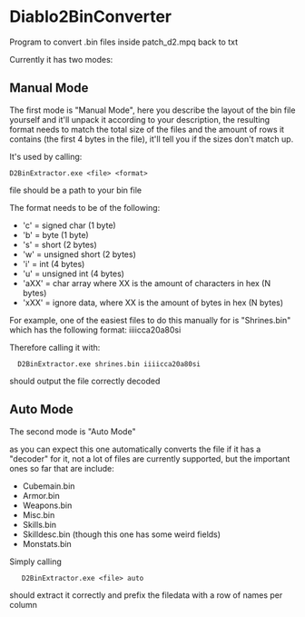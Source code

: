 # Diablo2BinConverter
Program to convert .bin files inside patch_d2.mpq back to txt

Currently it has two modes:

## Manual Mode
The first mode is "Manual Mode", here you describe the layout of the bin file yourself and it'll unpack it according to your description, the resulting format needs to match the total size of the files and the amount of rows it contains (the first 4 bytes in the file), it'll tell you if the sizes don't match up.

It's used by calling:

```
D2BinExtractor.exe <file> <format>
```
file should be a path to your bin file

The format needs to be of the following:

- 'c' = signed char  (1 byte)
- 'b' = byte  (1 byte)
- 's' = short  (2 bytes)
- 'w' = unsigned short  (2 bytes)
- 'i' = int  (4 bytes)
- 'u' = unsigned int  (4 bytes)
- 'aXX' = char array where XX is the amount of characters in hex (N bytes)
- 'xXX' = ignore data, where XX is the amount of bytes in hex (N bytes)

For example, one of the easiest files to do this manually for is "Shrines.bin" which has the following format: iiiicca20a80si

Therefore calling it with:
```
  D2BinExtractor.exe shrines.bin iiiicca20a80si
```
should output the file correctly decoded


## Auto Mode
The second mode is "Auto Mode"

as you can expect this one automatically converts the file if it has a "decoder" for it, not a lot of files are currently supported, but the important ones so far that are include:

- Cubemain.bin
- Armor.bin
- Weapons.bin
- Misc.bin
- Skills.bin
- Skilldesc.bin (though this one has some weird fields)
- Monstats.bin


Simply calling 
```
   D2BinExtractor.exe <file> auto
  ```
should extract it correctly and prefix the filedata with a row of names per column

